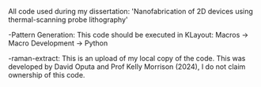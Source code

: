 All code used during my dissertation: 'Nanofabrication of 2D devices using thermal-scanning probe lithography'

-Pattern Generation: This code should be executed in KLayout: Macros -> Macro Development -> Python

-raman-extract: This is an upload of my local copy of the code. This was developed by David Oputa and Prof Kelly Morrison (2024), I do not claim ownership of this code.
